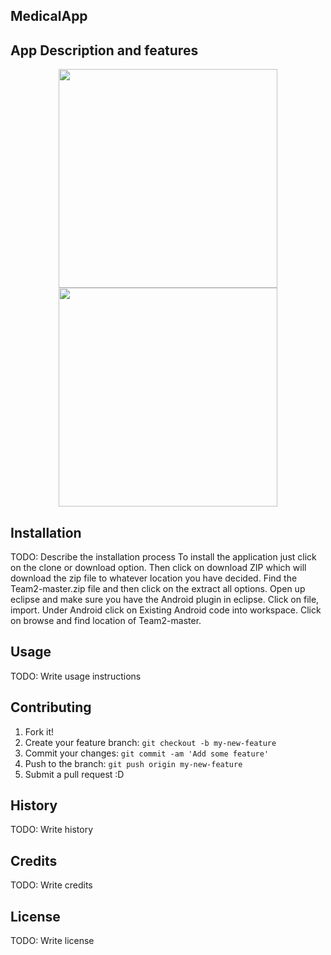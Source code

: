## MedicalApp

## App Description and features


<p align="center">
  <img src="https://cloud.githubusercontent.com/assets/7879247/19617774/c8c24762-9895-11e6-93a3-1454f5d4f507.PNG" width="350"/>
  <img src="https://cloud.githubusercontent.com/assets/7879247/19617775/d0abbdbe-9895-11e6-9f0e-10f0d81ece07.PNG" width="350"/>
</p>

## Installation
TODO: Describe the installation process
To install the application just click on the clone or download option. 
Then click on download ZIP which will download the zip file to whatever location you have decided.
Find the Team2-master.zip file and then click on the extract all options.
Open up eclipse and make sure you have the Android plugin in eclipse.
Click on file, import. Under Android click on Existing Android code into workspace. Click on browse and find location of Team2-master.

## Usage
TODO: Write usage instructions
## Contributing
1. Fork it!
2. Create your feature branch: `git checkout -b my-new-feature`
3. Commit your changes: `git commit -am 'Add some feature'`
4. Push to the branch: `git push origin my-new-feature`
5. Submit a pull request :D
## History
TODO: Write history
## Credits
TODO: Write credits
## License
TODO: Write license
